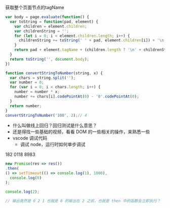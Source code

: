 获取整个页面节点的tagName

```js
var body = page.evaluate(function() {
  var toString = function(pad, element) {
    var children = element.children;
    var childrenString = '';
    for (let i = 0; i < element.children.length; i++) {
      childrenString += toString(' ' + pad, element.children[i]) + '\n';
    }
    return pad + element.tagName + (children.length ? '\n' + childrenString : '');
  }
  return toString('', document.body);
})
```



```js
function convertStringToNumber(string, x) {
  var chars = string.split('');
  var number = 0;
  for (var i = 0; i < chars.length; i++) {
    number = number * x;
    number += chars[i].codePointAt(0) - '0'.codePointAt(0);
  }
  return number;
}
convertStringToNumber('100', 2);// 4
```



- 什么叫做线上回归？回归测试是什么意思？
- 还是得找一些基础的视频，看看 DOM 的一些相关的操作，来熟悉一些
- vscode 调试代码
  - 调试 node，运行时如何单步调试



182 0118 8983 



```js
new Promise(res => res())
.then(
() => setTimeout(() => console.log(1), 1000),
  console.log(0)
);

console.log(2);

// 输出竟然是 0 2 1 也就是 0 的输出在 2 之前，也就是 then 中的函数会立即执行？
```

